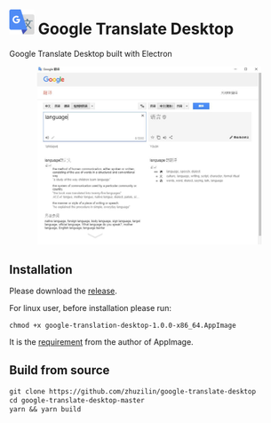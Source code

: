 # <img src="https://raw.githubusercontent.com/zhuzilin/google-translate-desktop/master/img/icon.png" width="45"/> Google Translate Desktop
Google Translate Desktop built with Electron
<p align="center">
    <img src="https://raw.githubusercontent.com/zhuzilin/google-translate-desktop/master/img/google-translate.jpg" width="80%">
</p>

## Installation

Please download the [release](https://github.com/zhuzilin/google-translate-desktop/releases).

For linux user, before installation please run:

```[shell]
chmod +x google-translation-desktop-1.0.0-x86_64.AppImage
```
It is the [requirement](https://github.com/electron-userland/electron-builder/issues/1353) from the author of AppImage.

## Build from source

``` [shell]
git clone https://github.com/zhuzilin/google-translate-desktop
cd google-translate-desktop-master
yarn && yarn build
```
